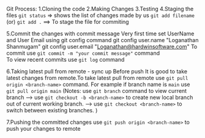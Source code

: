 Git Process:
1.Cloning the code
2.Making Changes
3.Testing
4.Staging the files
   `git status` => shows the list of changes made by us
   `git add filename` (or) `git add .` ==> To stage the file for commiting

5.Commit the changes with commit message
 Very first time set UserName and User Email using git config command
    git config user.name "Loganathan Shanmugam"
    git config user.email "Loganathan@hardwinsoftware.com"
 To commit use `git commit -m "your commit message"` command   
 To view recent commits use `git log` command

6.Taking latest pull from remote - sync up
 Before push It is good to take latest changes from remote.To take latest pull from remote use `git pull origin <branch-name>` command.
 For example if branch name is `main` use `git pull origin main`
 (Notes: 
 use `git branch` command to view current branch
 --> use `git checkout -b <branch-name>` to create new local branch out of current working  branch.
 --> use `git checkout <branch-name>` to switch between existing branches.
 )

7.Pushing the committed changes
use `git push origin <branch-name>` to push your changes to remote

